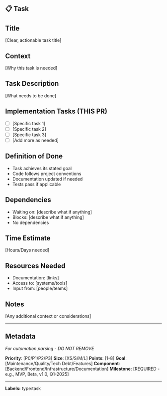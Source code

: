 ## 📋 Task

## Title
[Clear, actionable task title]

## Context
[Why this task is needed]

## Task Description
[What needs to be done]

## Implementation Tasks (THIS PR)
<!-- Include ALL tasks that will be completed in this PR -->
- [ ] [Specific task 1]
- [ ] [Specific task 2]
- [ ] [Specific task 3]
- [ ] [Add more as needed]

## Definition of Done
<!-- Describe success criteria without checkboxes -->
- Task achieves its stated goal
- Code follows project conventions
- Documentation updated if needed
- Tests pass if applicable

## Dependencies
<!-- List dependencies without checkboxes -->
- Waiting on: [describe what if anything]
- Blocks: [describe what if anything]
- No dependencies

## Time Estimate
[Hours/Days needed]

## Resources Needed
<!-- List resources without checkboxes -->
- Documentation: [links]
- Access to: [systems/tools]
- Input from: [people/teams]

## Notes
[Any additional context or considerations]

---

## Metadata
*For automation parsing - DO NOT REMOVE*

**Priority**: [P0/P1/P2/P3]
**Size**: [XS/S/M/L]
**Points**: [1-8]
**Goal**: [Maintenance/Quality/Tech Debt/Features]
**Component**: [Backend/Frontend/Infrastructure/Documentation]
**Milestone**: [REQUIRED - e.g., MVP, Beta, v1.0, Q1-2025]

---
**Labels:** type:task